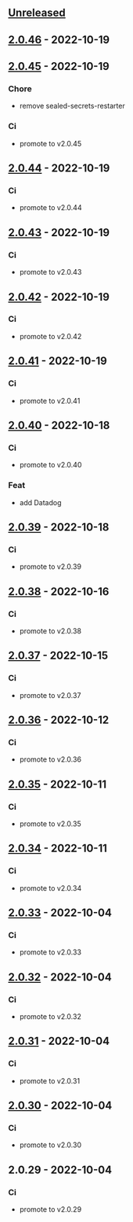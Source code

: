 <a name="unreleased"></a>
## [Unreleased]


<a name="2.0.46"></a>
## [2.0.46] - 2022-10-19

<a name="2.0.45"></a>
## [2.0.45] - 2022-10-19
### Chore
- remove sealed-secrets-restarter

### Ci
- promote to v2.0.45


<a name="2.0.44"></a>
## [2.0.44] - 2022-10-19
### Ci
- promote to v2.0.44


<a name="2.0.43"></a>
## [2.0.43] - 2022-10-19
### Ci
- promote to v2.0.43


<a name="2.0.42"></a>
## [2.0.42] - 2022-10-19
### Ci
- promote to v2.0.42


<a name="2.0.41"></a>
## [2.0.41] - 2022-10-19
### Ci
- promote to v2.0.41


<a name="2.0.40"></a>
## [2.0.40] - 2022-10-18
### Ci
- promote to v2.0.40

### Feat
- add Datadog


<a name="2.0.39"></a>
## [2.0.39] - 2022-10-18
### Ci
- promote to v2.0.39


<a name="2.0.38"></a>
## [2.0.38] - 2022-10-16
### Ci
- promote to v2.0.38


<a name="2.0.37"></a>
## [2.0.37] - 2022-10-15
### Ci
- promote to v2.0.37


<a name="2.0.36"></a>
## [2.0.36] - 2022-10-12
### Ci
- promote to v2.0.36


<a name="2.0.35"></a>
## [2.0.35] - 2022-10-11
### Ci
- promote to v2.0.35


<a name="2.0.34"></a>
## [2.0.34] - 2022-10-11
### Ci
- promote to v2.0.34


<a name="2.0.33"></a>
## [2.0.33] - 2022-10-04
### Ci
- promote to v2.0.33


<a name="2.0.32"></a>
## [2.0.32] - 2022-10-04
### Ci
- promote to v2.0.32


<a name="2.0.31"></a>
## [2.0.31] - 2022-10-04
### Ci
- promote to v2.0.31


<a name="2.0.30"></a>
## [2.0.30] - 2022-10-04
### Ci
- promote to v2.0.30


<a name="2.0.29"></a>
## 2.0.29 - 2022-10-04
### Ci
- promote to v2.0.29


[Unreleased]: https://gitlab.industrysoftware.automation.siemens.com/caas-ops/fleet/aws-usea1-qa-qa/compare/2.0.46...HEAD
[2.0.46]: https://gitlab.industrysoftware.automation.siemens.com/caas-ops/fleet/aws-usea1-qa-qa/compare/2.0.45...2.0.46
[2.0.45]: https://gitlab.industrysoftware.automation.siemens.com/caas-ops/fleet/aws-usea1-qa-qa/compare/2.0.44...2.0.45
[2.0.44]: https://gitlab.industrysoftware.automation.siemens.com/caas-ops/fleet/aws-usea1-qa-qa/compare/2.0.43...2.0.44
[2.0.43]: https://gitlab.industrysoftware.automation.siemens.com/caas-ops/fleet/aws-usea1-qa-qa/compare/2.0.42...2.0.43
[2.0.42]: https://gitlab.industrysoftware.automation.siemens.com/caas-ops/fleet/aws-usea1-qa-qa/compare/2.0.41...2.0.42
[2.0.41]: https://gitlab.industrysoftware.automation.siemens.com/caas-ops/fleet/aws-usea1-qa-qa/compare/2.0.40...2.0.41
[2.0.40]: https://gitlab.industrysoftware.automation.siemens.com/caas-ops/fleet/aws-usea1-qa-qa/compare/2.0.39...2.0.40
[2.0.39]: https://gitlab.industrysoftware.automation.siemens.com/caas-ops/fleet/aws-usea1-qa-qa/compare/2.0.38...2.0.39
[2.0.38]: https://gitlab.industrysoftware.automation.siemens.com/caas-ops/fleet/aws-usea1-qa-qa/compare/2.0.37...2.0.38
[2.0.37]: https://gitlab.industrysoftware.automation.siemens.com/caas-ops/fleet/aws-usea1-qa-qa/compare/2.0.36...2.0.37
[2.0.36]: https://gitlab.industrysoftware.automation.siemens.com/caas-ops/fleet/aws-usea1-qa-qa/compare/2.0.35...2.0.36
[2.0.35]: https://gitlab.industrysoftware.automation.siemens.com/caas-ops/fleet/aws-usea1-qa-qa/compare/2.0.34...2.0.35
[2.0.34]: https://gitlab.industrysoftware.automation.siemens.com/caas-ops/fleet/aws-usea1-qa-qa/compare/2.0.33...2.0.34
[2.0.33]: https://gitlab.industrysoftware.automation.siemens.com/caas-ops/fleet/aws-usea1-qa-qa/compare/2.0.32...2.0.33
[2.0.32]: https://gitlab.industrysoftware.automation.siemens.com/caas-ops/fleet/aws-usea1-qa-qa/compare/2.0.31...2.0.32
[2.0.31]: https://gitlab.industrysoftware.automation.siemens.com/caas-ops/fleet/aws-usea1-qa-qa/compare/2.0.30...2.0.31
[2.0.30]: https://gitlab.industrysoftware.automation.siemens.com/caas-ops/fleet/aws-usea1-qa-qa/compare/2.0.29...2.0.30
